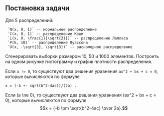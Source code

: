 ## Постановка задачи

Для 5 распределений:

	 `N(x, 0, 1)` -- нормальное распределение
	 `C(x, 0, 1)` -- распределение Коши
	 `L(x, 0, \frac{1}{\sqrt{2}})` -- распределение Лапласа 
	 `P(k, 10)` -- распределение Пуассона
	 `U(x, -\sqrt{3}, \sqrt{3})` -- расномерное распределение


Сгенерировать выборки размером 10, 50 и 1000 элементов. Построить на одном рисунке гистограмму и график плотности распределения.


Если `a != 0`, то существуют 
два решения уравнения `ax^2 + bx + c = 0`, 
которые вычисляются по формуле

`x = (-b +- sqrt(b^2-4ac))/(2a) .`

Если \(a \ne 0\), то существуют 
два решения уравнения \(ax^2 + bx + c = 0\), 
которые вычисляются по формуле
$$x = {-b \pm \sqrt{b^2-4ac} \over 2a}.$$
